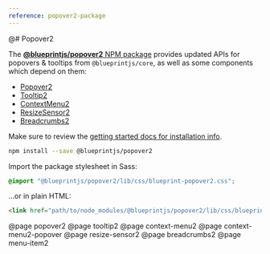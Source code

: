 ```yaml
---
reference: popover2-package
---
```


@# Popover2

The [**@blueprintjs/popover2** NPM package](https://www.npmjs.com/package/@blueprintjs/popover2)
provides updated APIs for popovers & tooltips from `@blueprintjs/core`, as well as some components
which depend on them:

-   [Popover2](#popover2-package/popover2)
-   [Tooltip2](#popover2-package/tooltip2)
-   [ContextMenu2](#popover2-package/context-menu2)
-   [ResizeSensor2](#popover2-package/resize-sensor2)
-   [Breadcrumbs2](#popover2-package/breadcrumbs2)

Make sure to review the [getting started docs for installation info](#blueprint/getting-started).

```sh
npm install --save @blueprintjs/popover2
```

Import the package stylesheet in Sass:

```scss
@import "@blueprintjs/popover2/lib/css/blueprint-popover2.css";
```

...or in plain HTML:

```html
<link href="path/to/node_modules/@blueprintjs/popover2/lib/css/blueprint-popover2.css" rel="stylesheet" />
```

@page popover2
@page tooltip2
@page context-menu2
@page context-menu2-popover
@page resize-sensor2
@page breadcrumbs2
@page menu-item2
